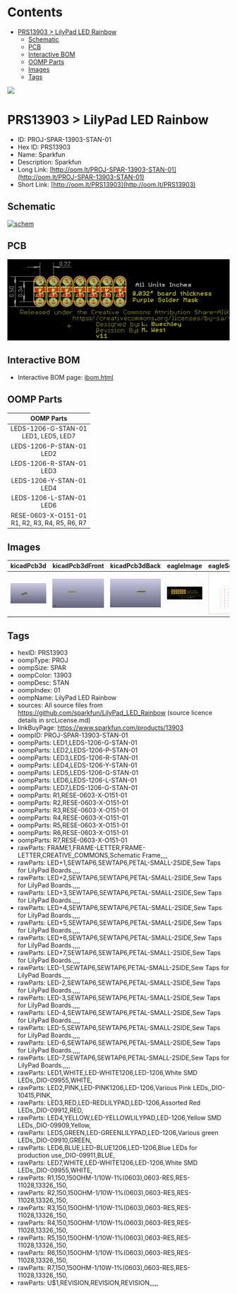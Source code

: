 



Contents
========

* [PRS13903 > LilyPad LED Rainbow](#prs13903--lilypad-led-rainbow)
	* [Schematic](#schematic)
	* [PCB](#pcb)
	* [Interactive BOM](#interactive-bom)
	* [OOMP Parts](#oomp-parts)
	* [Images](#images)
	* [Tags](#tags)
  
![][im]
# PRS13903 > LilyPad LED Rainbow

- ID: PROJ-SPAR-13903-STAN-01
- Hex ID: PRS13903
- Name: Sparkfun
- Description: Sparkfun
- Long Link: [http://oom.lt/PROJ-SPAR-13903-STAN-01](http://oom.lt/PROJ-SPAR-13903-STAN-01)
- Short Link: [http://oom.lt/PRS13903](http://oom.lt/PRS13903)

## Schematic
  
[![schem](eagleSchemImage.png)](eagleSchemImage.png)
## PCB
  
[![pcb](eagleImage.png)](eagleImage.png)
## Interactive BOM

- Interactive BOM page: [ibom.html](https://htmlpreview.github.io/?https://github.com/oomlout/oomlout_OOMP_projects/blob/main/PROJ-SPAR-13903-STAN-01/kicad/bom/ibom.html)

## OOMP Parts
  

|OOMP Parts|
| :---: |
|LEDS-1206-G-STAN-01<BR>LED1, LED5, LED7|
|LEDS-1206-P-STAN-01<BR>LED2|
|LEDS-1206-R-STAN-01<BR>LED3|
|LEDS-1206-Y-STAN-01<BR>LED4|
|LEDS-1206-L-STAN-01<BR>LED6|
|RESE-0603-X-O151-01<BR>R1, R2, R3, R4, R5, R6, R7|

## Images
  
  

|kicadPcb3d|kicadPcb3dFront|kicadPcb3dBack|eagleImage|eagleSchemImage|
| :---: | :---: | :---: | :---: | :---: |
|[![kicadPcb3d](kicadPcb3d_140.png)](kicadPcb3d.png)|[![kicadPcb3dFront](kicadPcb3dFront_140.png)](kicadPcb3dFront.png)|[![kicadPcb3dBack](kicadPcb3dBack_140.png)](kicadPcb3dBack.png)|[![eagleImage](eagleImage_140.png)](eagleImage.png)|[![eagleSchemImage](eagleSchemImage_140.png)](eagleSchemImage.png)|

## Tags

- hexID: PRS13903
- oompType: PROJ
- oompSize: SPAR
- oompColor: 13903
- oompDesc: STAN
- oompIndex: 01
- oompName: LilyPad LED Rainbow
- sources: All source files from https://github.com/sparkfun/LilyPad_LED_Rainbow (source licence details in srcLicense.md)
- linkBuyPage: https://www.sparkfun.com/products/13903
- oompID: PROJ-SPAR-13903-STAN-01
- oompParts: LED1,LEDS-1206-G-STAN-01
- oompParts: LED2,LEDS-1206-P-STAN-01
- oompParts: LED3,LEDS-1206-R-STAN-01
- oompParts: LED4,LEDS-1206-Y-STAN-01
- oompParts: LED5,LEDS-1206-G-STAN-01
- oompParts: LED6,LEDS-1206-L-STAN-01
- oompParts: LED7,LEDS-1206-G-STAN-01
- oompParts: R1,RESE-0603-X-O151-01
- oompParts: R2,RESE-0603-X-O151-01
- oompParts: R3,RESE-0603-X-O151-01
- oompParts: R4,RESE-0603-X-O151-01
- oompParts: R5,RESE-0603-X-O151-01
- oompParts: R6,RESE-0603-X-O151-01
- oompParts: R7,RESE-0603-X-O151-01
- rawParts: FRAME1,FRAME-LETTER,FRAME-LETTER,CREATIVE_COMMONS,Schematic Frame,,,,
- rawParts: LED+1,SEWTAP6,SEWTAP6,PETAL-SMALL-2SIDE,Sew Taps for LilyPad Boards.,,,,
- rawParts: LED+2,SEWTAP6,SEWTAP6,PETAL-SMALL-2SIDE,Sew Taps for LilyPad Boards.,,,,
- rawParts: LED+3,SEWTAP6,SEWTAP6,PETAL-SMALL-2SIDE,Sew Taps for LilyPad Boards.,,,,
- rawParts: LED+4,SEWTAP6,SEWTAP6,PETAL-SMALL-2SIDE,Sew Taps for LilyPad Boards.,,,,
- rawParts: LED+5,SEWTAP6,SEWTAP6,PETAL-SMALL-2SIDE,Sew Taps for LilyPad Boards.,,,,
- rawParts: LED+6,SEWTAP6,SEWTAP6,PETAL-SMALL-2SIDE,Sew Taps for LilyPad Boards.,,,,
- rawParts: LED+7,SEWTAP6,SEWTAP6,PETAL-SMALL-2SIDE,Sew Taps for LilyPad Boards.,,,,
- rawParts: LED-1,SEWTAP6,SEWTAP6,PETAL-SMALL-2SIDE,Sew Taps for LilyPad Boards.,,,,
- rawParts: LED-2,SEWTAP6,SEWTAP6,PETAL-SMALL-2SIDE,Sew Taps for LilyPad Boards.,,,,
- rawParts: LED-3,SEWTAP6,SEWTAP6,PETAL-SMALL-2SIDE,Sew Taps for LilyPad Boards.,,,,
- rawParts: LED-4,SEWTAP6,SEWTAP6,PETAL-SMALL-2SIDE,Sew Taps for LilyPad Boards.,,,,
- rawParts: LED-5,SEWTAP6,SEWTAP6,PETAL-SMALL-2SIDE,Sew Taps for LilyPad Boards.,,,,
- rawParts: LED-6,SEWTAP6,SEWTAP6,PETAL-SMALL-2SIDE,Sew Taps for LilyPad Boards.,,,,
- rawParts: LED-7,SEWTAP6,SEWTAP6,PETAL-SMALL-2SIDE,Sew Taps for LilyPad Boards.,,,,
- rawParts: LED1,WHITE,LED-WHITE1206,LED-1206,White SMD LEDs,,DIO-09955,WHITE,
- rawParts: LED2,PINK,LED-PINK1206,LED-1206,Various Pink LEDs,,DIO-10415,PINK,
- rawParts: LED3,RED,LED-REDLILYPAD,LED-1206,Assorted Red LEDs,,DIO-09912,RED,
- rawParts: LED4,YELLOW,LED-YELLOWLILYPAD,LED-1206,Yellow SMD LEDs,,DIO-09909,Yellow,
- rawParts: LED5,GREEN,LED-GREENLILYPAD,LED-1206,Various green LEDs,,DIO-09910,GREEN,
- rawParts: LED6,BLUE,LED-BLUE1206,LED-1206,Blue LEDs for production use,,DIO-09911,BLUE,
- rawParts: LED7,WHITE,LED-WHITE1206,LED-1206,White SMD LEDs,,DIO-09955,WHITE,
- rawParts: R1,150,150OHM-1/10W-1%(0603),0603-RES,RES-11028,13326,,150,
- rawParts: R2,150,150OHM-1/10W-1%(0603),0603-RES,RES-11028,13326,,150,
- rawParts: R3,150,150OHM-1/10W-1%(0603),0603-RES,RES-11028,13326,,150,
- rawParts: R4,150,150OHM-1/10W-1%(0603),0603-RES,RES-11028,13326,,150,
- rawParts: R5,150,150OHM-1/10W-1%(0603),0603-RES,RES-11028,13326,,150,
- rawParts: R6,150,150OHM-1/10W-1%(0603),0603-RES,RES-11028,13326,,150,
- rawParts: R7,150,150OHM-1/10W-1%(0603),0603-RES,RES-11028,13326,,150,
- rawParts: U$1,REVISION,REVISION,REVISION,,,,,



[im]: kicadPcb3d_450.png
